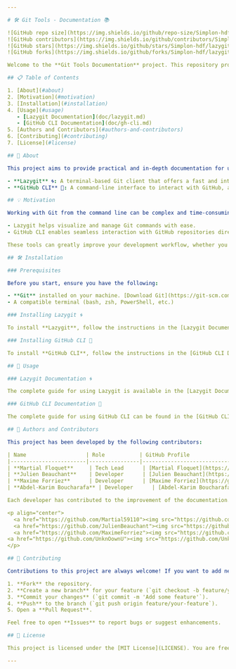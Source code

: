 ```yaml
---

# 🛠️ Git Tools - Documentation 📚

![GitHub repo size](https://img.shields.io/github/repo-size/Simplon-hdf/lazygit-gh-cli-2)
![GitHub contributors](https://img.shields.io/github/contributors/Simplon-hdf/lazygit-gh-cli-2)
![GitHub stars](https://img.shields.io/github/stars/Simplon-hdf/lazygit-gh-cli-2?style=social)
![GitHub forks](https://img.shields.io/github/forks/Simplon-hdf/lazygit-gh-cli-2?style=social)

Welcome to the **Git Tools Documentation** project. This repository provides comprehensive guides for leveraging popular Git tools like Lazygit and GitHub CLI to enhance your Git workflow efficiency.

## 📋 Table of Contents

1. [About](#about)
2. [Motivation](#motivation)
3. [Installation](#installation)
4. [Usage](#usage)
   - [Lazygit Documentation](doc/lazygit.md)
   - [GitHub CLI Documentation](doc/gh-cli.md)
5. [Authors and Contributors](#authors-and-contributors)
6. [Contributing](#contributing)
7. [License](#license)

## 📝 About

This project aims to provide practical and in-depth documentation for using two of the most popular Git-related tools:

- **Lazygit** 🌀: A terminal-based Git client that offers a fast and intuitive graphical user interface for managing Git repositories.
- **GitHub CLI** 🚀: A command-line interface to interact with GitHub, allowing you to handle pull requests, issues, releases, and more directly from your terminal.

## 💡 Motivation

Working with Git from the command line can be complex and time-consuming. This project was created to simplify version control workflows by providing detailed guides on tools that streamline Git operations:

- Lazygit helps visualize and manage Git commands with ease.
- GitHub CLI enables seamless interaction with GitHub repositories directly from the terminal.

These tools can greatly improve your development workflow, whether you're a beginner or a seasoned developer.

## 🛠️ Installation

### Prerequisites

Before you start, ensure you have the following:

- **Git** installed on your machine. [Download Git](https://git-scm.com/downloads)
- A compatible terminal (bash, zsh, PowerShell, etc.)

### Installing Lazygit 🌀

To install **Lazygit**, follow the instructions in the [Lazygit Documentation](doc/lazygit.md).

### Installing GitHub CLI 🚀

To install **GitHub CLI**, follow the instructions in the [GitHub CLI Documentation](doc/gh-cli.md).

## 🚀 Usage

### Lazygit Documentation 🌀

The complete guide for using Lazygit is available in the [Lazygit Documentation](doc/lazygit.md).

### GitHub CLI Documentation 🚀

The complete guide for using GitHub CLI can be found in the [GitHub CLI Documentation](doc/gh-cli.md).

## 👥 Authors and Contributors

This project has been developed by the following contributors:

| Name                   | Role           | GitHub Profile                             |
|------------------------|----------------|--------------------------------------------|
| **Martial Floquet**     | Tech Lead      | [Martial Floquet](https://github.com/JMousqueton) |
| **Julien Beauchant**    | Developer      | [Julien Beauchant](https://github.com/julienbeauchant) |
| **Maxime Forriez**      | Developer      | [Maxime Forriez](https://github.com/Beauchant) |
| **Abdel-Karim Boucharafa** | Developer      | [Abdel-Karim Boucharafa](https://github.com/UnknOownU) |

Each developer has contributed to the improvement of the documentation.

<p align="center">
  <a href="https://github.com/Martial59110"><img src="https://github.com/Martial59110.png" alt="Martial Floquet" width="100"/></a>
  <a href="https://github.com/JulienBeauchant"><img src="https://github.com/JulienBeauchant.png" alt="Julien Beauchant" width="100"/></a>
  <a href="https://github.com/MaximeForriez"><img src="https://github.com/MaximeForriez.png" alt="Maxime Forriez" width="100"/></a>
<a href="https://github.com/UnknOownU"><img src="https://github.com/UnknOownU.png" alt="Abdel-Karim Boucharafa" width="100"/></a>
</p>

## 🤝 Contributing

Contributions to this project are always welcome! If you want to add new tools, improve the documentation, or fix a bug, follow these steps:

1. **Fork** the repository.
2. **Create a new branch** for your feature (`git checkout -b feature/your-feature`).
3. **Commit your changes** (`git commit -m 'Add some feature'`).
4. **Push** to the branch (`git push origin feature/your-feature`).
5. Open a **Pull Request**.

Feel free to open **Issues** to report bugs or suggest enhancements.

## 📄 License

This project is licensed under the [MIT License](LICENSE). You are free to use, distribute, and modify it as long as you follow the terms of the license.

---
```

